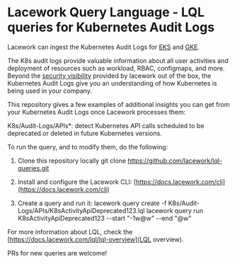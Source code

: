 # Lacework Query Language - LQL queries for Kubernetes Audit Logs

Lacework can ingest the Kubernetes Audit Logs for [EKS](https://docs.lacework.com/onboarding/kubernetes-audit-logs-eks) and [GKE](https://docs.lacework.com/onboarding/gke-audit-logs).

The K8s audit logs provide valuable information about all user activities and deployment of resources such as workload, RBAC, configmaps, and more. Beyond the [security visibility](https://docs.lacework.com/onboarding/kubernetes-audit-logs-overview) provided by lacework out of the box, the Kubernetes Audit Logs give you an understanding of how Kubernetes is being used in your company.

This repository gives a few examples of additional insights you can get from your Kubernetes Audit Logs once Lacework processes them:

K8s/Audit-Logs/APIs*: detect Kubernetes API calls scheduled to be deprecated or deleted in future Kubernetes versions.

To run the query, and to modify them, do the following:

1. Clone this repository locally
    git clone https://github.com/lacework/lql-queries.git

2. Install and configure the Lacework CLI:  [https://docs.lacework.com/cli](https://docs.lacework.com/cli)

3. Create a query and run it:
    lacework query create -f K8s/Audit-Logs/APIs/K8sActivityApiDeprecated123.lql
    lacework query run K8sActivityApiDeprecated123 --start "-1w@w" --end "@w"

For more information about LQL, check the [https://docs.lacework.com/lql/lql-overview](LQL overview).

PRs for new queries are welcome!